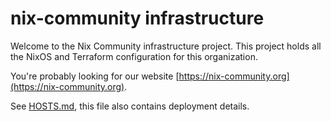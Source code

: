 # nix-community infrastructure

Welcome to the Nix Community infrastructure project. This project holds all the NixOS and Terraform configuration for this organization.

You're probably looking for our website [https://nix-community.org](https://nix-community.org).

See [HOSTS.md](HOSTS.md), this file also contains deployment details.
